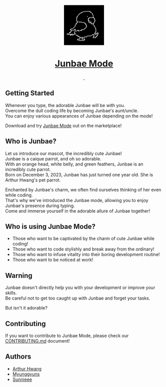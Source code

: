 <div align="center">
  <a href="https://marketplace.visualstudio.com/items?itemName=JunbaeJs.junbae-mode&ssr=false#overview">
    <img src="https://github.com/JunbaeJs/junbae-mode/blob/main/images/junbae_logo.png?raw=true" height="128">
    <h1 align="center">Junbae Mode</h1>
  </a>
</div>

<div align="center">
  <a aria-label="License" href="https://github.com/JunbaeJs/junbae-mode/blob/main/LICENSE">
    <img alt="" src="https://img.shields.io/npm/l/next.svg?style=for-the-badge&labelColor=000000">
  </a>
  <a aria-label="Join the community on GitHub" href="https://github.com/JunbaeJs/junbae-mode">
    <img alt="" src="https://img.shields.io/badge/Junbae%20Mode%20-blueviolet.svg?style=for-the-badge&logo=Github&labelColor=000000&logoWidth=20">
  </a>
</div>

## Getting Started

Whenever you type, the adorable Junbae will be with you.<br/>
Overcome the dull coding life by becoming Junbae's aunt/uncle.<br/>
You can enjoy various appearances of Junbae depending on the mode!

Download and try [Junbae Mode](https://marketplace.visualstudio.com/items?itemName=JunbaeJs.junbae-mode&ssr=false#overview) out on the marketplace!

## Who is Junbae?

Let us introduce our mascot, the incredibly cute Junbae!<br/>
Junbae is a caique parrot, and oh so adorable.<br/>
With an orange head, white belly, and green feathers, Junbae is an incredibly cute parrot.<br/>
Born on December 3, 2023, Junbae has just turned one year old. She is Arthur Hwang's pet parrot.

Enchanted by Junbae's charm, we often find ourselves thinking of her even while coding.<br/>
That's why we've introduced the Junbae mode, allowing you to enjoy Junbae's presence during typing.<br/>
Come and immerse yourself in the adorable allure of Junbae together!

## Who is using Junbae Mode?

- Those who want to be captivated by the charm of cute Junbae while coding!
- Those who want to code stylishly and break away from the ordinary!
- Those who want to infuse vitality into their boring development routine!
- Those who want to be noticed at work!

## Warning

Junbae doesn't directly help you with your development or improve your skills.<br/>
Be careful not to get too caught up with Junbae and forget your tasks.

But isn't it adorable?

## Contributing

If you want to contribute to Junbae Mode, please check our [CONTRIBUTING.md](/CONTRIBUTING.md) document!

## Authors

- [Arthur Hwang](https://github.com/changchanghwang)
- [Myunggyuns](https://github.com/myunggyuns)
- [Sunnieee](https://github.com/sunnieeeYoon)
